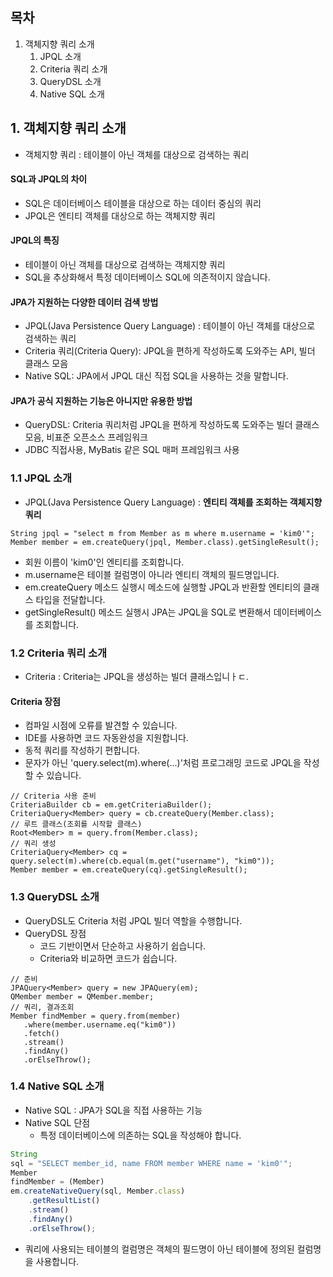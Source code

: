 ## 목차

1. 객체지향 쿼리 소개
    1. JPQL 소개
    2. Criteria 쿼리 소개
    3. QueryDSL 소개
    4. Native SQL 소개

## 1. 객체지향 쿼리 소개

- 객체지향 쿼리 : 테이블이 아닌 객체를 대상으로 검색하는 쿼리

#### SQL과 JPQL의 차이

- SQL은 데이터베이스 테이블을 대상으로 하는 데이터 중심의 쿼리
- JPQL은 엔티티 객체를 대상으로 하는 객체지향 쿼리

#### JPQL의 특징

- 테이블이 아닌 객체를 대상으로 검색하는 객체지향 쿼리
- SQL을 추상화해서 특정 데이터베이스 SQL에 의존적이지 않습니다.

#### JPA가 지원하는 다양한 데이터 검색 방법

- JPQL(Java Persistence Query Language) : 테이블이 아닌 객체를 대상으로 검색하는 쿼리
- Criteria 쿼리(Criteria Query): JPQL을 편하게 작성하도록 도와주는 API, 빌더 클래스 모음
- Native SQL: JPA에서 JPQL 대신 직접 SQL을 사용하는 것을 말합니다.

#### JPA가 공식 지원하는 기능은 아니지만 유용한 방법

- QueryDSL: Criteria 쿼리처럼 JPQL을 편하게 작성하도록 도와주는 빌더 클래스 모음, 비표준 오픈소스 프레임워크
- JDBC 직접사용, MyBatis 같은 SQL 매퍼 프레임워크 사용

### 1.1 JPQL 소개

- JPQL(Java Persistence Query Language) : **엔티티 객체를 조회하는 객체지향 쿼리**

```
String jpql = "select m from Member as m where m.username = 'kim0'";
Member member = em.createQuery(jpql, Member.class).getSingleResult();
```

- 회원 이름이 'kim0'인 엔티티를 조회합니다.
- m.username은 테이블 컬럼명이 아니라 엔티티 객체의 필드명입니다.
- em.createQuery 메소드 실행시 메소드에 실행할 JPQL과 반환할 엔티티의 클래스 타입을 전달합니다.
- getSingleResult() 메소드 실행시 JPA는 JPQL을 SQL로 변환해서 데이터베이스를 조회합니다.

### 1.2 Criteria 쿼리 소개

- Criteria : Criteria는 JPQL을 생성하는 빌더 클래스입니ㅏㄷ.

#### Criteria 장점

- 컴파일 시점에 오류를 발견할 수 있습니다.
- IDE를 사용하면 코드 자동완성을 지원합니다.
- 동적 쿼리를 작성하기 편합니다.
- 문자가 아닌 'query.select(m).where(...)'처럼 프로그래밍 코드로 JPQL을 작성할 수 있습니다.

```
// Criteria 사용 준비
CriteriaBuilder cb = em.getCriteriaBuilder();
CriteriaQuery<Member> query = cb.createQuery(Member.class);
// 루트 클래스(조회를 시작할 클래스)
Root<Member> m = query.from(Member.class);
// 쿼리 생성
CriteriaQuery<Member> cq = query.select(m).where(cb.equal(m.get("username"), "kim0"));
Member member = em.createQuery(cq).getSingleResult();
```

### 1.3 QueryDSL 소개

- QueryDSL도 Criteria 처럼 JPQL 빌더 역할을 수행합니다.
- QueryDSL 장점
    - 코드 기반이면서 단순하고 사용하기 쉽습니다.
    - Criteria와 비교하면 코드가 쉽습니다.

```
// 준비
JPAQuery<Member> query = new JPAQuery(em);
QMember member = QMember.member;
// 쿼리, 결과조회
Member findMember = query.from(member)
   .where(member.username.eq("kim0"))
   .fetch()
   .stream()
   .findAny()
   .orElseThrow();
```

### 1.4 Native SQL 소개

- Native SQL : JPA가 SQL을 직접 사용하는 기능
- Native SQL 단점
    - 특정 데이터베이스에 의존하는 SQL을 작성해야 합니다.

```javascript
String
sql = "SELECT member_id, name FROM member WHERE name = 'kim0'";
Member
findMember = (Member)
em.createNativeQuery(sql, Member.class)
    .getResultList()
    .stream()
    .findAny()
    .orElseThrow();
```

- 쿼리에 사용되는 테이블의 컬럼명은 객체의 필드명이 아닌 테이블에 정의된 컬럼명을 사용합니다.

